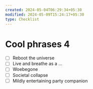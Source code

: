 ```yaml
---
created: 2024-05-04T06:29:34+05:30
modified: 2024-05-09T15:24:17+05:30
type: Checklist
---
```


# Cool phrases 4

- [ ] Reboot the universe
- [ ] Live and breathe as a ...
- [ ] Woebegone
- [ ] Societal collapse
- [ ] Mildly entertaining party companion 
